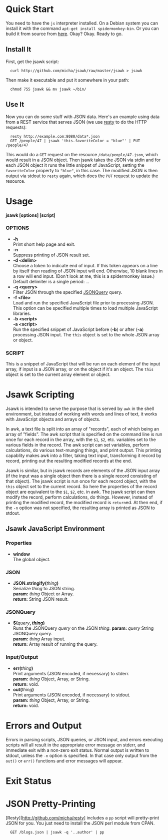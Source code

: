 Quick Start
===========

You need to have the `js` interpreter installed. On a Debian system you can
install it with the command `apt-get install spidermonkey-bin`. Or you can 
build it from source from [here](http://www.mozilla.org/js/spidermonkey/).
Okay? Okay. Ready to go.

Install It
----------

First, get the jsawk script:

      curl http://github.com/micha/jsawk/raw/master/jsawk > jsawk

Then make it executable and put it somewhere in your path:

      chmod 755 jsawk && mv jsawk ~/bin/

Use It
------

Now you can do some stuff with JSON data. Here's an example using data from
a REST service that serves JSON (we use [resty](http://github.com/micha/resty)
to do the HTTP requests):

      resty http://example.com:8080/data*.json
      GET /people/47 | jsawk 'this.favoriteColor = "blue"' | PUT /people/47

This would do a `GET` request on the resource `/data/people/47.json`, which
would result in a JSON object. Then jsawk takes the JSON via stdin and for
each JSON object it runs the little snippet of JavaScript, setting the
`favoriteColor` property to `"blue"`, in this case. The modified JSON is then
output via stdout to `resty` again, which does the `PUT` request to update
the resource.

Usage
=====

**jsawk [**options**] [**script**]**

### OPTIONS ###

  * **-h** <br />
    Print short help page and exit.
  * **-n** <br />
    Suppress printing of JSON result set.
  * **-d \<delim\>** <br />
    Choose a token to indicate end of input. If this token appears on a
    line by itself then reading of JSON input will end. Otherwise, 10 blank
    lines in a row will end input. (Don't look at me, this is a spidermonkey
    issue.) Default delimiter is a single period: `.`.
  * **-q \<query\>** <br />
    Filter JSON through the specified 
    [JSONQuery](http://docs.persvr.org/documentation/jsonquery) query.
  * **-f \<file\>** <br />
    Load and run the specified JavaScript file prior to
    processing JSON. This option can be specified multiple times to load
    multiple JavaScript libraries.
  * **-b \<script\>** <br />
    **-a \<script\>** <br />
    Run the specified snippet of JavaScript before (**-b**) or after (**-a**)
    processing JSON input. The `this` object is set to the whole JSON array
    or object.

### SCRIPT ###

This is a snippet of JavaScript that will be run on each element of the
input array, if input is a JSON array, or on the object if it's an object.
The `this` object is set to the current array element or object.

Jsawk Scripting
===============

Jsawk is intended to serve the purpose that is served by `awk` in the shell
environment, but instead of working with words and lines of text, it works
with JavaScript objects and arrays of objects.

In awk, a text file is split into an array of "records", each of which being
an array of "fields". The awk script that is specified on the command line is
run once for each record in the array, with the `$1`, `$2`, etc. variables
set to the various fields in the record. The awk script can set variables,
perform calculations, do various text-munging things, and print output. This
printing capablity makes awk into a filter, taking text input, transforming
it record by record, printing out the resulting modified records at the end.

Jsawk is similar, but in jsawk records are elements of the JSON input array
(if the input was a single object then there is a single record consisting
of that object). The jsawk script is run once for each record object, with
the `this` object set to the current record. So here the properties of the
record object are equivalent to the `$1`, `$2`, etc. in awk. The jsawk
script can then modify the record, perform calculations, do things. However,
instead of printing the modified record, the modified record is `return`ed.
At then end, if the `-n` option was not specified, the resulting array is
printed as JSON to stdout.

Jsawk JavaScript Environment
----------------------------

### Properties ###

  * **window** <br />
    The global object.

### JSON ###

  * **JSON.stringify(**_thing_**)** <br />
    Serialize _thing_ to JSON string. <br />
    **param:** _thing_ Object or Array. <br />
    **return:** String JSON result.

### JSONQuery ###

  * **$(**_query_**, **_thing_**)** <br />
    Runs the JSONQuery _query_ on the JSON _thing_.
    **param:** _query_ String JSONQuery query. <br />
    **param:** _thing_ Array input. <br />
    **return:** Array result of running the query.

### Input/Output ###

  * **err(**_thing_**)** <br />
    Print arguments (JSON encoded, if necessary) to stderr. <br />
    **param:** _thing_ Object, Array, or String. <br />
    **return:** void.
  * **out(**_thing_**)** <br />
    Print arguments (JSON encoded, if necessary) to stdout. <br />
    **param:** _thing_ Object, Array, or String. <br />
    **return:** void.

Errors and Output
=================

Errors in parsing scripts, JSON queries, or JSON input, and errors executing
scripts will all result in the appropriate error message on stderr, and
immediate exit with a non-zero exit status. Normal output is written to
stdout, unless the `-n` option is specified. In that case only output from
the `out()` or `err()` functions and error messages will appear.

Exit Status
===========

JSON Pretty-Printing
====================

[Resty](http://github.com/micha/resty] includes a `pp` script will 
pretty-print JSON for you. You just need to install the JSON perl module 
from CPAN.

      GET /blogs.json | jsawk -q '..author' | pp
